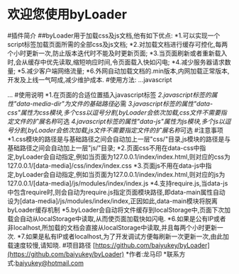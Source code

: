 欢迎您使用byLoader
===
#插件简介
##byLoader用于加载css及js文档,他有如下优点:
    *1.可以实现一个script标签加载页面所需的全部css及js文档;
    *2.对加载文档进行缓存可控化,每两个小时更新一次,防止版本迭代时不能及时更新页面;
    *3.当页面刷新或者重新载入时,会从缓存中优先读取,缩短响应时间,令页面载入快如闪电;
    *4.减少服务器请求数量;
    *5.减少客户端网络流量;
    *6.外网自动加载文档的.min版本,内网加载正常版本,开发及上线一气呵成,减少维护成本.
#使用方法:
...javascript
<script type="text/javascript" data-media-dir="/media/user/" data-css="public/global,public/color,other" data-js="libs/jquery-3.1.0,libs/jquery.byAlert" src="/media/user/js/modules/byLoader.min.js"></script>
...
#使用说明
    *1.在页面的合适位置插入javascript标签
    *2.javascript标签的属性"data-media-dir"为文件的基础路径*必需
    *3.javascript标签的属性"data-css"属性为css模块,多个css以逗号分割,byLoader会依次加载,css文件不需要指定文件的扩展名称*可选
    *4.javascript标签的属性"data-js"属性为js模块,多个js以逗号分割,byLoader会依次加载,js文件不需要指定文件的扩展名称*可选
#注意事项
    *1.css模块的路径是与基础路径之间会自动加上一层"css/"目录,js模块的路径是与基础路径之间会自动加上一层"js/"目录;
    *2.页面css不用在data-css中指定,byLoader会自动指定,例如当页面为127.0.0.1/index/index.html,则对应的css为127.0.0.1/[data-media]/css/index/index.css
    *3.页面js不用在data-js中指定,byLoader会自动指定,例如当页面为127.0.0.1/index/index.html,则对应的js为127.0.0.1/[data-media]/js/modules/index/index.js
    *4.支持require.js,当data-js中包含require时,则会自动为require.js指定页面模块路径,即data-main属性自动设为[data-media]/js/modules/index/index,正因如此,data-main模块将脱离byLoader缓存机制
    *5.byLoader会自动将文件缓存到localStorage中,页面下次加载会自动从localStorage中读取,从而使页面加载快如闪电.
    *6.如果是公有IP或者非localhost,所加载的文档会直接从localStorage中读取,并且每两个小时更新一次.
    *7.如果是私有IP或者localhost,为了开发调试方便每刷新一次更新一次,由此加载速度较慢,请知晓.
#项目路径
    [https://github.com/baiyukey/byLoader](https://github.com/baiyukey/byLoader)
    *作者:龙马印
    *联系方式:baiyukey@hotmail.com
